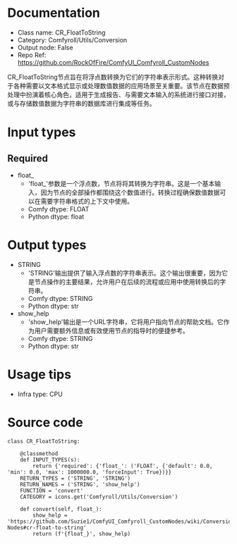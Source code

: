 # Documentation
- Class name: CR_FloatToString
- Category: Comfyroll/Utils/Conversion
- Output node: False
- Repo Ref: https://github.com/RockOfFire/ComfyUI_Comfyroll_CustomNodes

CR_FloatToString节点旨在将浮点数转换为它们的字符串表示形式。这种转换对于各种需要以文本格式显示或处理数值数据的应用场景至关重要。该节点在数据预处理中扮演着核心角色，适用于生成报告、与需要文本输入的系统进行接口对接，或与存储数值数据为字符串的数据库进行集成等任务。

# Input types
## Required
- float_
    - 'float_'参数是一个浮点数，节点将将其转换为字符串。这是一个基本输入，因为节点的全部操作都围绕这个数值进行。转换过程确保数值数据可以在需要字符串格式的上下文中使用。
    - Comfy dtype: FLOAT
    - Python dtype: float

# Output types
- STRING
    - 'STRING'输出提供了输入浮点数的字符串表示。这个输出很重要，因为它是节点操作的主要结果，允许用户在后续的流程或应用中使用转换后的字符串。
    - Comfy dtype: STRING
    - Python dtype: str
- show_help
    - 'show_help'输出是一个URL字符串，它将用户指向节点的帮助文档。它作为用户需要额外信息或有效使用节点的指导时的便捷参考。
    - Comfy dtype: STRING
    - Python dtype: str

# Usage tips
- Infra type: CPU

# Source code
```
class CR_FloatToString:

    @classmethod
    def INPUT_TYPES(s):
        return {'required': {'float_': ('FLOAT', {'default': 0.0, 'min': 0.0, 'max': 1000000.0, 'forceInput': True})}}
    RETURN_TYPES = ('STRING', 'STRING')
    RETURN_NAMES = ('STRING', 'show_help')
    FUNCTION = 'convert'
    CATEGORY = icons.get('Comfyroll/Utils/Conversion')

    def convert(self, float_):
        show_help = 'https://github.com/Suzie1/ComfyUI_Comfyroll_CustomNodes/wiki/Conversion-Nodes#cr-float-to-string'
        return (f'{float_}', show_help)
```